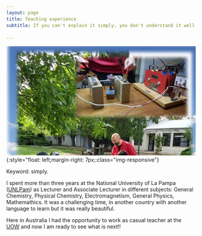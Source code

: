 ```yaml
---
layout: page
title: Teaching experience
subtitle: If you can't explain it simply, you don't understand it well enough. *Albert Einstein

---
```

![Agro](/assets/img/agro.PNG){:style="float: left;margin-right: 7px;:class="img-responsive"} <br />

Keyword: simply. 

I spent more than three years at the National University of La Pampa ([UNLPam](https://www.unlpam.edu.ar/)) as Lecturer and Associate Lecturer in different subjects: General Chemistry, Physical Chemistry, Electromagnetism, General Physics, Mathemathics. It was a challenging time, in another country with another language to learn but it was really beautiful. 

Here in Australia I had the opportunity to work as casual teacher at the [UOW](https://www.uow.edu.au/) and now I am ready to see what is next!!
